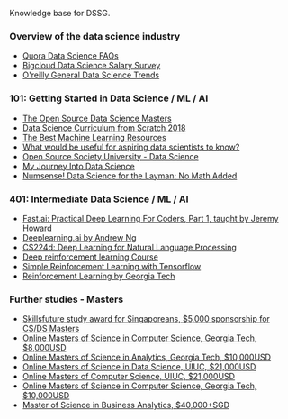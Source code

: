 Knowledge base for DSSG.

### Overview of the data science industry
- [Quora Data Science FAQs](https://www.quora.com/topic/Data-Science/faq)
- [Bigcloud Data Science Salary Survey](http://www.bigcloud.io/2018-data-science-salary-survey-report-usa-europe-apac/)
- [O'reilly General Data Science Trends](https://www.oreilly.com/topics/data-science)

### 101: Getting Started in Data Science / ML / AI 
- [The Open Source Data Science Masters](http://datasciencemasters.org/)
- [Data Science Curriculum from Scratch 2018](https://towardsdatascience.com/data-science-curriculum-from-scratch-2018-part-1-35061303c385)
- [The Best Machine Learning Resources](https://medium.com/machine-learning-for-humans/how-to-learn-machine-learning-24d53bb64aa1)
- [What would be useful for aspiring data scientists to know?
](https://blog.insightdatascience.com/what-would-be-useful-for-aspiring-data-scientists-to-know-4ce0baf65d97)
- [Open Source Society University - Data Science](https://github.com/ossu/data-science)
- [My Journey Into Data Science](https://towardsdatascience.com/my-journey-into-data-science-39e9bbbbf452)
- [Numsense! Data Science for the Layman: No Math Added](https://www.amazon.com/gp/product/B01N29ZEM6/ref=dbs_a_def_rwt_bibl_vppi_i0)

### 401: Intermediate Data Science / ML / AI 
- [Fast.ai: Practical Deep Learning For Coders, Part 1, taught by Jeremy Howard](https://course.fast.ai/)
- [Deeplearning.ai by Andrew Ng](https://www.deeplearning.ai/)
- [CS224d: Deep Learning for Natural Language Processing](http://cs224d.stanford.edu/)
- [Deep reinforcement learning Course](https://github.com/simoninithomas/Deep_reinforcement_learning_Course)
- [Simple Reinforcement Learning with Tensorflow](https://medium.com/emergent-future/simple-reinforcement-learning-with-tensorflow-part-0-q-learning-with-tables-and-neural-networks-d195264329d0)
- [Reinforcement Learning by Georgia Tech](https://www.udacity.com/course/reinforcement-learning--ud600)

### Further studies - Masters
- [Skillsfuture study award for Singaporeans, $5,000 sponsorship for CS/DS Masters](http://www.skillsfuture.sg/studyawards/infocomm)
- [Online Masters of Science in Computer Science, Georgia Tech, $8,000USD](https://www.omscs.gatech.edu/)
- [Online Masters of Science in Analytics, Georgia Tech, $10,000USD](https://pe.gatech.edu/degrees/analytics)
- [Online Masters of Science in Data Science, UIUC, $21,000USD](https://www.coursera.org/degrees/masters-in-computer-data-science)
- [Online Masters of Computer Science, UIUC, $21,000USD](https://www.coursera.org/degrees/master-of-computer-science-illinois)
- [Online Masters of Science in Computer Science, Georgia Tech, $10,000USD](https://www.cs.utexas.edu/graduate-program/masters-program/online-option)
- [Master of Science in Business Analytics, $40,000+SGD](http://msba.nus.edu/)
